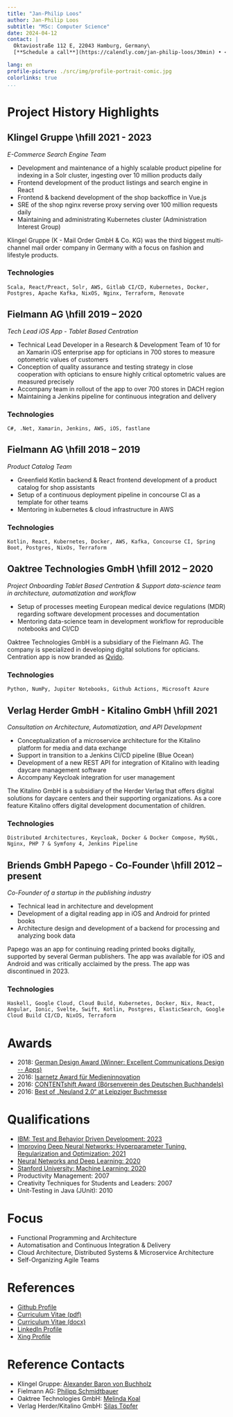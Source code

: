```yaml
---
title: "Jan-Philip Loos"
author: Jan-Philip Loos
subtitle: "MSc: Computer Science"
date: 2024-04-12
contact: |
  Oktaviostraße 112 E, 22043 Hamburg, Germany\
  [**Schedule a call**](https://calendly.com/jan-philip-loos/30min) • <jan-philip@entwicklerteam.hamburg> • [GitHub](https://github.com/MaxDaten) • [LinkedIn](https://www.linkedin.com/in/jan-philip-loos-770b23201/)

lang: en
profile-picture: ./src/img/profile-portrait-comic.jpg
colorlinks: true
...
```


# Project History Highlights

## Klingel Gruppe <span class="year">\hfill 2021 - 2023</span>

*E-Commerce Search Engine Team*

* Development and maintenance of a highly scalable product pipeline for indexing in a Solr cluster, ingesting over 10 million products daily
* Frontend development of the product listings and search engine in React
* Frontend & backend development of the shop backoffice in Vue.js
* SRE of the shop nginx reverse proxy serving over 100 million requests daily
* Maintaining and administrating Kubernetes cluster (Administration Interest Group)

Klingel Gruppe (K - Mail Order GmbH & Co. KG) was the third biggest multi-channel mail order company in Germany with a focus on fashion and lifestyle products.

### Technologies

`Scala, React/Preact, Solr, AWS, Gitlab CI/CD, Kubernetes, Docker, Postgres, Apache Kafka, NixOS, Nginx, Terraform, Renovate`

## Fielmann AG <span class="year">\hfill 2019 – 2020</span>

*Tech Lead iOS App - Tablet Based Centration*

* Technical Lead Developer in a Research & Development Team of 10 for an Xamarin iOS enterprise app for opticians in 700 stores to measure optometric values of customers
* Conception of quality assurance and testing strategy in close cooperation with opticians to ensure highly critical optometric values are measured precisely
* Accompany team in rollout of the app to over 700 stores in DACH region
* Maintaining a Jenkins pipeline for continuous integration and delivery

### Technologies

`C#, .Net, Xamarin, Jenkins, AWS, iOS, fastlane`

## Fielmann AG <span class="year">\hfill 2018 – 2019</span>

*Product Catalog Team*

* Greenfield Kotlin backend & React frontend development of a product catalog for shop assistants
* Setup of a continuous deployment pipeline in concourse CI as a template for other teams
* Mentoring in kubernetes & cloud infrastructure in AWS

### Technologies

`Kotlin, React, Kubernetes, Docker, AWS, Kafka, Concourse CI, Spring Boot, Postgres, NixOs, Terraform`

## Oaktree Technologies GmbH <span class="year">\hfill 2012 – 2020</span>

*Project Onboarding Tablet Based Centration & Support data-science team in architecture, automatization and workflow*

* Setup of processes meeting European medical device regulations (MDR) regarding software development processes and documentation
* Mentoring data-science team in development workflow for reproducible notebooks and CI/CD

Oaktree Technologies GmbH is a subsidiary of the Fielmann AG. The company is specialized in developing digital solutions for opticians. Centration app is now branded as [Qvido](https://qvi.do/).

### Technologies

`Python, NumPy, Jupiter Notebooks, Github Actions, Microsoft Azure`

## Verlag Herder GmbH - Kitalino GmbH <span class="year">\hfill 2021</span>

*Consultation on Architecture, Automatization, and API Development*

* Conceptualization of a microservice architecture for the Kitalino platform for media and data exchange
* Support in transition to a Jenkins CI/CD pipeline (Blue Ocean)
* Development of a new REST API for integration of Kitalino with leading daycare management software
* Accompany Keycloak integration for user management

The Kitalino GmbH is a subsidiary of the Herder Verlag that offers digital solutions for daycare centers and their supporting organizations. As a core feature Kitalino offers digital development documentation of children.

### Technologies

`Distributed Architectures, Keycloak, Docker & Docker Compose, MySQL, Nginx, PHP 7 & Symfony 4, Jenkins Pipeline`

## Briends GmbH Papego - Co-Founder <span class="year">\hfill 2012 – present</span>

*Co-Founder of a startup in the publishing industry*

* Technical lead in architecture and development
* Development of a digital reading app in iOS and Android for printed books
* Architecture design and development of a backend for processing and analyzing book data

Papego was an app for continuing reading printed books digitally, supported by several German publishers. The app was available for iOS and Android and was critically acclaimed by the press. The app was discontinued in 2023.

### Technologies

`Haskell, Google Cloud, Cloud Build, Kubernetes, Docker, Nix, React, Angular, Ionic, Svelte, Swift, Kotlin, Postgres, ElasticSearch, Google Cloud Build CI/CD, NixOS, Terraform`

# Awards

* 2018: [German Design Award (Winner: Excellent Communications Design -- Apps)](https://www.german-design-award.com/die-gewinner/galerie/detail/14562-papego.html)
* 2016: [Isarnetz Award für Medieninnovation](https://www.briends.net/2016/11/04/papego-mit-isarnetz-award-f%C3%BCr-medieninnovation-ausgezeichnet/)
* 2016: [CONTENTshift Award (Börsenverein des Deutschen Buchhandels)](https://www.contentshift.de/2016/gewinner/)
* 2016: [Best of „Neuland 2.0“ at Leipziger Buchmesse](http://www.leipziger-buchmesse.de/pressemitteilungen/neuland-20-zeigt-14-ausgewaehlte-startupinnovationen/393971)

# Qualifications

* [IBM: Test and Behavior Driven Development: 2023](https://coursera.org/share/47154e9716c8722de49104341acfbf26)
* [Improving Deep Neural Networks: Hyperparameter Tuning, Regularization and Optimization: 2021](https://coursera.org/share/5c6c297413c2ffaf92112022c3c9143c)
* [Neural Networks and Deep Learning: 2020](https://coursera.org/share/43d965add17626ecd838e520cb689160)
* [Stanford University: Machine Learning: 2020](https://coursera.org/share/26faafa34c2f531e0bcec7dd62d92db1)
* Productivity Management: 2007
* Creativity Techniques for Students and Leaders: 2007
* Unit-Testing in Java (JUnit): 2010

# Focus

* Functional Programming and Architecture
* Automatisation and Continuous Integration & Delivery
* Cloud Architecture, Distributed Systems & Microservice Architecture
* Self-Organizing Agile Teams

# References

* [Github Profile](https://github.com/MaxDaten)
* [Curriculum Vitae (pdf)](https://cv.maxdaten.io/cv/jan-philip-loos-curriculum-vitae.pdf)
* [Curriculum Vitae (docx)](https://cv.maxdaten.io/cv/jan-philip-loos-curriculum-vitae.docx)
* [LinkedIn Profile](https://www.linkedin.com/in/jan-philip-loos-770b23201/)
* [Xing Profile](https://www.xing.com/profile/JanPhilip_Loos/cv)

# Reference Contacts

* Klingel Gruppe: [Alexander Baron von Buchholz](https://www.linkedin.com/in/%F0%9F%92%BE-alexander-baron-von-buchholtz-73862b35/)
* Fielmann AG: [Philipp Schmidtbauer](https://www.linkedin.com/in/philippschmidtbauer/)
* Oaktree Technologies GmbH: [Melinda Koal](https://www.linkedin.com/in/melinda-koall-146b5b175/)
* Verlag Herder/Kitalino GmbH: [Silas Töpfer](https://www.linkedin.com/in/silas-t%C3%B6pfer/)
